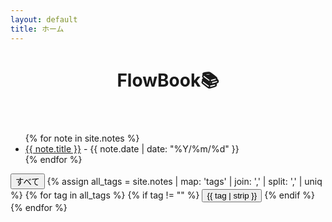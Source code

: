 ```yaml
---
layout: default
title: ホーム
---
```


<header>
  <h1>FlowBook📚</h1>
</header>

<div id="home">
  <ul>
    {% for note in site.notes %}
      <li data-tags="{{ note.tags | join: ',' | downcase }}">
        <a href="{{ site.baseurl }}{{ note.url }}">{{ note.title }}</a> - {{ note.date | date: "%Y/%m/%d" }}
      </li>
    {% endfor %}
  </ul>
</div>

<div class="tag-filters">
  <button class="tag-filter" data-tag="all">すべて</button>
  {% assign all_tags = site.notes | map: 'tags' | join: ',' | split: ',' | uniq %}
  {% for tag in all_tags %}
    {% if tag != "" %}
      <button class="tag-filter" data-tag="{{ tag | strip }}">{{ tag | strip }}</button>
    {% endif %}
  {% endfor %}
</div>
